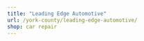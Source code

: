 ```yaml
---
title: "Leading Edge Automotive"
url: /york-county/leading-edge-automotive/
shop: car repair
---
```

